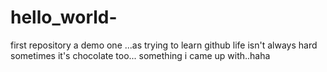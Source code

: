 # hello_world-
first repository a demo one ...as trying to learn github
life isn't always hard sometimes it's chocolate too... something i came up with..haha
